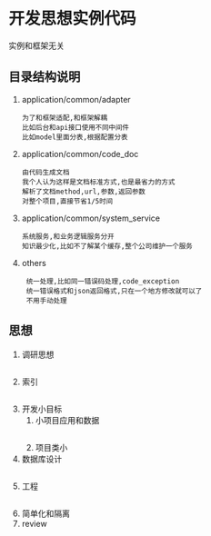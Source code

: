 # 开发思想实例代码
实例和框架无关

## 目录结构说明
1. application/common/adapter
    ```
    为了和框架适配,和框架解耦
    比如后台和api接口使用不同中间件
    比如model里面分表,根据配置分表
    ```
2. application/common/code_doc
    ```
    由代码生成文档
    我个人认为这样是文档标准方式,也是最省力的方式
    解析了文档method,url,参数,返回参数
    对整个项目,直接节省1/5时间
    ```
3. application/common/system_service
    ```
    系统服务,和业务逻辑服务分开
    知识最少化,比如不了解某个缓存,整个公司维护一个服务
    ```
4. others
   ```
    统一处理,比如同一错误码处理,code_exception
    统一错误格式和json返回格式,只在一个地方修改就可以了
    不用手动处理
   ```
## 思想
1. 调研思想
    ```
    ```
1.  索引
    ```
    ```    
1. 开发小目标
    1. 小项目应用和数据
        ```
        ```
    2. 项目类小
1. 数据库设计
   ```
   ```
1. 工程
    ```
    ```  
1. 简单化和隔离
1. review